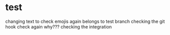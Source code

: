 # test
changing text to check emojis
again
belongs to test branch
checking the git hook
check again
why???
checking the integration

